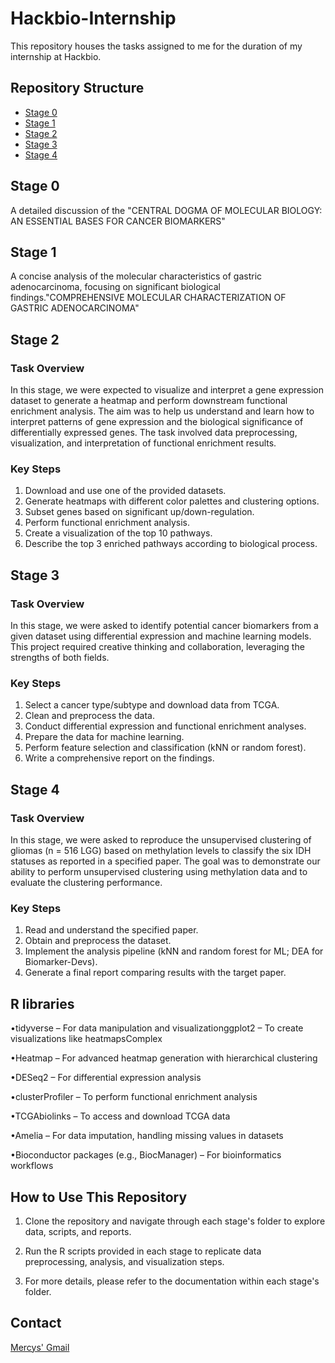 # Hackbio-Internship

This repository houses the tasks assigned to me for the duration of my internship at Hackbio.

## Repository Structure

- [Stage 0](https://github.com/MercyOFrancis/hackbio-cancer-internship/blob/e51decb2b18841ecbd3d7c9fd446a6871b609a16/Stage%200/CENTRAL%20DOGMA%20OF%20MOLECULAR%20BIOLOGY_%20AN%20ESSENTIAL%20BASES%20FOR%20CANCER%20BIOMARKERS%20(1).md)
- [Stage 1](https://github.com/MercyOFrancis/hackbio-cancer-internship/blob/9d294cc13634b6b80edeab93144e97bd274cf8cd/Stage%201/COMPREHENSIVE%20MOLECULAR%20CHARACTERIZATION%20OF%20GASTRIC%20ADENOCARCINOMA%20(2).docx%20(1)%20(1).md)
- [Stage 2](https://github.com/MercyOFrancis/hackbio-cancer-internship/tree/d0efb2f5ac13c2be49d0034c9c4ec8a2db2bfadd/Stage%202)
- [Stage 3](https://github.com/MercyOFrancis/hackbio-cancer-internship/tree/d0efb2f5ac13c2be49d0034c9c4ec8a2db2bfadd/Stage%203)
- [Stage 4](https://github.com/MercyOFrancis/hackbio-cancer-internship/tree/d0efb2f5ac13c2be49d0034c9c4ec8a2db2bfadd/Stage%204)



## Stage 0
A detailed discussion of the "CENTRAL DOGMA OF MOLECULAR BIOLOGY: AN ESSENTIAL BASES FOR CANCER BIOMARKERS"


## Stage 1
A concise analysis of the molecular characteristics of gastric adenocarcinoma, focusing on significant biological findings."COMPREHENSIVE MOLECULAR CHARACTERIZATION OF GASTRIC ADENOCARCINOMA"



## Stage 2

### Task Overview

In this stage, we were expected to visualize and interpret a gene expression dataset to generate a heatmap and perform downstream functional enrichment analysis. The aim was to help us understand and learn how to interpret patterns of gene expression and the biological significance of differentially expressed genes. The task involved data preprocessing, visualization, and interpretation of functional enrichment results.

### Key Steps

1. Download and use one of the provided datasets.
2. Generate heatmaps with different color palettes and clustering options.
3. Subset genes based on significant up/down-regulation.
4. Perform functional enrichment analysis.
5. Create a visualization of the top 10 pathways.
6. Describe the top 3 enriched pathways according to biological process.

## Stage 3

### Task Overview

In this stage, we were asked to identify potential cancer biomarkers from a given dataset using differential expression and machine learning models. This project required creative thinking and collaboration, leveraging the strengths of both fields.

### Key Steps

1. Select a cancer type/subtype and download data from TCGA.
2. Clean and preprocess the data.
3. Conduct differential expression and functional enrichment analyses.
4. Prepare the data for machine learning.
5. Perform feature selection and classification (kNN or random forest).
6. Write a comprehensive report on the findings.

## Stage 4

### Task Overview

In this stage, we were asked to reproduce the unsupervised clustering of gliomas (n = 516 LGG) based on methylation levels to classify the six IDH statuses as reported in a specified paper. The goal was to demonstrate our ability to perform unsupervised clustering using methylation data and to evaluate the clustering performance.

### Key Steps

1. Read and understand the specified paper.
2. Obtain and preprocess the dataset.
3. Implement the analysis pipeline (kNN and random forest for ML; DEA for Biomarker-Devs).
4. Generate a final report comparing results with the target paper.

## R libraries 
•tidyverse – For data manipulation and visualizationggplot2 – To create visualizations like heatmapsComplex

•Heatmap – For advanced heatmap generation with hierarchical clustering

•DESeq2 – For differential expression analysis

•clusterProfiler – To perform functional enrichment analysis

•TCGAbiolinks – To access and download TCGA data

•Amelia – For data imputation, handling missing values in datasets

•Bioconductor packages (e.g., BiocManager) – For bioinformatics workflows



## How to Use This Repository
1. Clone the repository and navigate through each stage's folder to explore data, scripts, and reports.

2. Run the R scripts provided in each stage to replicate data preprocessing, analysis, and visualization steps.
   
3. For more details, please refer to the documentation within each stage's folder.


## Contact

[Mercys' Gmail](mercyfrancis18@gmail.com)
